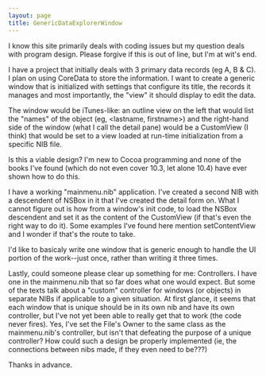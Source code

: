 ```yaml
---
layout: page
title: GenericDataExplorerWindow
---
```


I know this site primarily deals with coding issues but my question deals with program design. Please forgive if this is out of line, but I'm at wit's end.

I have a project that initially deals with 3 primary data records (eg A, B & C). I plan on using CoreData to store the information. I want to create a generic window that is initialized with settings that configure its title, the records it manages and most importantly, the "view" it should display to edit the data.

The window would be iTunes-like: an outline view on the left that would list the "names" of the object (eg, <lastname, firstname>) and the right-hand side of the window (what I call the detail pane) would be a CustomView (I think) that would be set to a view loaded at run-time initialization from a specific NIB file. 

Is this a viable design? I'm new to Cocoa programming and none of the books I've found (which do not even cover 10.3, let alone 10.4) have ever shown how to do this.

I have a working "mainmenu.nib" application. I've created a second NIB with a descendent of NSBox in it that I've created the detail form on. What I cannot figure out is how from a window's init code, to load the NSBox descendent and set it as the content of the CustomView (if that's even the right way to do it). Some examples I've found here mention setContentView and I wonder if that's the route to take.

I'd like to basicaly write one window that is generic enough to handle the UI portion of the work--just once, rather than writing it three times.

Lastly, could someone please clear up something for me: Controllers. I have one in the mainmenu.nib that so far does what one would expect. But some of the texts talk about a "custom" controller for windows (or objects) in separate NIBs if applicable to a given situation. At first glance, it seems that each window that is unique should be in its own nib and have its own controller, but I've not yet been able to really get that to work (the code never fires). Yes, I've set the File's Owner to the same class as the mainmenu.nib's controller, but isn't that defeating the purpose of a unique controller? How could such a design be properly implemented (ie, the connections between nibs made, if they even need to be???)

Thanks in advance.

